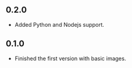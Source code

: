 ## 0.2.0

* Added Python and Nodejs support.

## 0.1.0

* Finished the first version with basic images.

